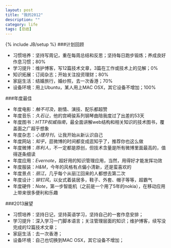 ```yaml
---
layout: post
title: "我的2012"
description: ""
category: life
tags: [总结]
---
```

{% include JB/setup %}
###计划回顾  
+ 习惯培养：坚持写周记，重在每周总结和反思；坚持每日跑步锻炼；养成良好作息习惯；80%  
+ 学习提升：维护博客，写12篇技术文章，3篇在工作或技术上的见解；0%  
+ 知识拓展：订阅杂志；开始关注投资理财；80%  
+ 家庭生活：结婚旅行，婚纱照，去一次香港；70%  
+ 设备环境：用上Ubuntu，某人用上MAC OSX，其它设备不增加；100%    
  
###年度最佳  
+ 年度电影：*触不可及*，剧情、演技、配乐都超赞     
+ 年度音乐：*久石让*，他的宫崎骏系列钢琴曲陪我度过了出差的53天  
+ 年度图书：*HTTP权威指南*，最全面讲解web结构和相关知识的技术图书，覆盖面之广超乎想象  
+ 年度杂志：*心理月刊*，让我开始从新认识自己  
+ 年度网站：*知乎*，逛微博的时间都变成逛知乎了，推荐你也这么做  
+ 年度微博：*陈利人*，不一定都是原创，但技术含量是所有微博里面最高的，值得逐条细读  
+ 年度应用：*Evernote*，超好用的知识管理应用，当然，用得好才能发挥功效  
+ 年度服装：*H&M*，今年的风格有点偏小清新，还是蛮喜欢的  
+ 年度景点：*丽江*，几乎每个从丽江回来的人都想去第二次  
+ 年度设计：*铆钉风*，以女式着装居多，鞋子、外套、帽子等等，超霸气    
+ 年度硬件：*Note*，第一步智能机（之前是一个用了5年的nokia），在移动应用上带来很多便利和乐趣  
  
###2013展望  
+ 习惯培养：坚持日记，坚持英语学习，坚持自己的一套作息安排；
+ 学习提升：深入学习一门脚本语言；关注管理层面的知识；维护博客，续写没完成的12篇技术文章；
+ 家庭生活：去一次香港；
+ 设备环境：自己也切换到MAC OSX，其它设备不增加；  
   